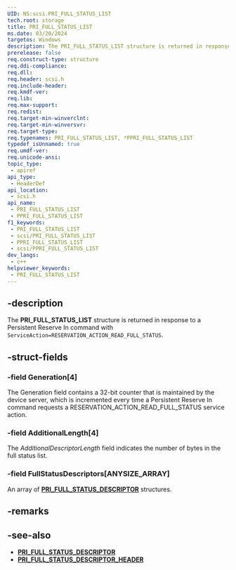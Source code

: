 ```yaml
---
UID: NS:scsi.PRI_FULL_STATUS_LIST
tech.root: storage
title: PRI_FULL_STATUS_LIST
ms.date: 03/20/2024
targetos: Windows
description: The PRI_FULL_STATUS_LIST structure is returned in response to a Persistent Reserve In command with ServiceAction=RESERVATION_ACTION_READ_FULL_STATUS.
prerelease: false
req.construct-type: structure
req.ddi-compliance: 
req.dll: 
req.header: scsi.h
req.include-header: 
req.kmdf-ver: 
req.lib: 
req.max-support: 
req.redist: 
req.target-min-winverclnt: 
req.target-min-winversvr: 
req.target-type: 
req.typenames: PRI_FULL_STATUS_LIST, *PPRI_FULL_STATUS_LIST
typedef_isUnnamed: true
req.umdf-ver: 
req.unicode-ansi: 
topic_type:
 - apiref
api_type:
 - HeaderDef
api_location:
 - scsi.h
api_name:
 - PRI_FULL_STATUS_LIST
 - PPRI_FULL_STATUS_LIST
f1_keywords:
 - PRI_FULL_STATUS_LIST
 - scsi/PRI_FULL_STATUS_LIST
 - PPRI_FULL_STATUS_LIST
 - scsi/PPRI_FULL_STATUS_LIST
dev_langs:
 - c++
helpviewer_keywords:
 - PRI_FULL_STATUS_LIST
---
```


## -description

The **PRI_FULL_STATUS_LIST** structure is returned in response to a Persistent Reserve In command with `ServiceAction=RESERVATION_ACTION_READ_FULL_STATUS`.

## -struct-fields

### -field Generation[4]

The Generation field contains a 32-bit counter that is maintained by the device server, which is incremented every time a Persistent Reserve In command requests a RESERVATION_ACTION_READ_FULL_STATUS service action.

### -field AdditionalLength[4]

The *AdditionalDescriptorLength* field indicates the number of bytes in the full status list.

### -field FullStatusDescriptors[ANYSIZE_ARRAY]

An array of **[PRI_FULL_STATUS_DESCRIPTOR](ns-scsi-pri_full_status_descriptor.md)** structures.

## -remarks

## -see-also

- **[PRI_FULL_STATUS_DESCRIPTOR](ns-scsi-pri_full_status_descriptor.md)**
- **[PRI_FULL_STATUS_DESCRIPTOR_HEADER](ns-scsi-pri_full_status_descriptor_header.md)**
